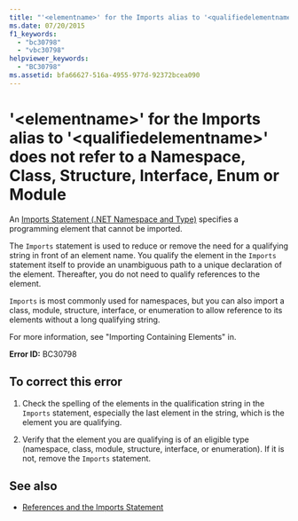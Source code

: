 ```yaml
---
title: "'<elementname>' for the Imports alias to '<qualifiedelementname>' does not refer to a Namespace, Class, Structure, Interface, Enum or Module"
ms.date: 07/20/2015
f1_keywords: 
  - "bc30798"
  - "vbc30798"
helpviewer_keywords: 
  - "BC30798"
ms.assetid: bfa66627-516a-4955-977d-92372bcea090
---
```

# '\<elementname>' for the Imports alias to '\<qualifiedelementname>' does not refer to a Namespace, Class, Structure, Interface, Enum or Module
An [Imports Statement (.NET Namespace and Type)](../../visual-basic/language-reference/statements/imports-statement-net-namespace-and-type.md) specifies a programming element that cannot be imported.  
  
 The `Imports` statement is used to reduce or remove the need for a qualifying string in front of an element name. You qualify the element in the `Imports` statement itself to provide an unambiguous path to a unique declaration of the element. Thereafter, you do not need to qualify references to the element.  
  
 `Imports` is most commonly used for namespaces, but you can also import a class, module, structure, interface, or enumeration to allow reference to its elements without a long qualifying string.  
  
 For more information, see "Importing Containing Elements" in.  
  
 **Error ID:** BC30798  
  
## To correct this error  
  
1. Check the spelling of the elements in the qualification string in the `Imports` statement, especially the last element in the string, which is the element you are qualifying.  
  
2. Verify that the element you are qualifying is of an eligible type (namespace, class, module, structure, interface, or enumeration). If it is not, remove the `Imports` statement.  
  
## See also

- [References and the Imports Statement](../../visual-basic/programming-guide/program-structure/references-and-the-imports-statement.md)
